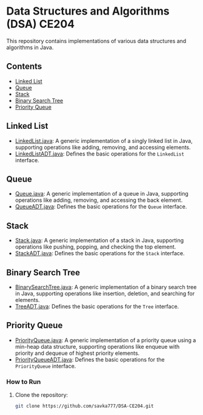 # Data Structures and Algorithms (DSA) CE204

This repository contains implementations of various data structures and algorithms in Java.

## Contents
- [Linked List](#linked-list)
- [Queue](#queue)
- [Stack](#stack)
- [Binary Search Tree](#binary-search-tree)
- [Priority Queue](#priority-queue)

## Linked List

- [LinkedList.java](LinkedList/LinkedList.java): A generic implementation of a singly linked list in Java, supporting operations like adding, removing, and accessing elements.
- [LinkedListADT.java](LinkedList/LinkedListADT.java): Defines the basic operations for the `LinkedList` interface.

## Queue

- [Queue.java](Queue/Queue.java): A generic implementation of a queue in Java, supporting operations like adding, removing, and accessing the back element.
- [QueueADT.java](Queue/QueueADT.java): Defines the basic operations for the `Queue` interface.

## Stack

- [Stack.java](Stack/Stack.java): A generic implementation of a stack in Java, supporting operations like pushing, popping, and checking the top element.
- [StackADT.java](Stack/StackADT.java): Defines the basic operations for the `Stack` interface.

## Binary Search Tree

- [BinarySearchTree.java](Tree/BinarySearchTree.java): A generic implementation of a binary search tree in Java, supporting operations like insertion, deletion, and searching for elements.
- [TreeADT.java](Tree/TreeADT.java): Defines the basic operations for the `Tree` interface.

## Priority Queue
- [PriorityQueue.java](PriorityQueue/PriorityQueue.java): A generic implementation of a priority queue using a min-heap data structure, supporting operations like enqueue with priority and dequeue of highest priority elements.
- [PriorityQueueADT.java](PriorityQueue/PriorityQueueADT.java): Defines the basic operations for the `PriorityQueue` interface.


### How to Run
1. Clone the repository:
   ```bash
   git clone https://github.com/savka777/DSA-CE204.git
